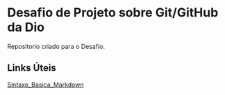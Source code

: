 # Desafio de Projeto sobre Git/GitHub da Dio
Repositorio criado para o Desafio.

## Links Úteis
[Sintaxe_Basica_Markdown](https://www.markdownguide.org/basic-syntax/)
